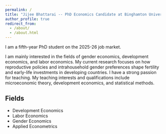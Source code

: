 ```yaml
---
permalink: /
title: "Jijee Bhattarai -- PhD Economics Candidate at Binghamton University (SUNY)"
author_profile: true
redirect_from: 
  - /about/
  - /about.html
---
```


I am a fifth-year PhD student on the 2025-26 job market.

I am mainly interested in the fields of gender economics, development economics, and labor economics.
My current research focuses on how reproductive policies and intrahousehold gender preferences shape fertility and early-life investments in developing countries.
I have a strong passion for teaching. My teaching interests and qualifications include microeconomic theory, development economics, and statistical methods.



Fields
------
* Development Economics
* Labor Economics
* Gender Economics
* Applied Econometrics


